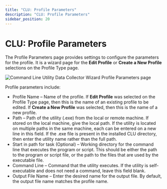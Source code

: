 ```yaml
---
title: "CLU: Profile Parameters"
description: "CLU: Profile Parameters"
sidebar_position: 20
---
```


# CLU: Profile Parameters

The Profile Parameters page provides settings to configure the parameters for the profile. It is a
wizard page for the **Edit Profile** or **Create a New Profile** selections on the Profile Type
page.

![Command Line Utility Data Collector Wizard Profile Parameters page](/images/accessanalyzer/12.0/admin/datacollector/commandlineutility/profileparameters.webp)

Profile parameters include:

- Profile Name – Name of the profile. If **Edit Profile** was selected on the Profile Type page,
  then this is the name of an existing profile to be edited. If **Create a New Profile** was
  selected, then this is the name of a new profile.
- Path – Path of the utility (.exe) from the local or remote machine. If stored on the local
  machine, give the local path. If the utility is located on multiple paths in the same machine,
  each can be entered on a new line in this field. If the .exe file is present in the installed CLU
  directory, then enter the utility name rather than the full path.
- Start in path for task (Optional) – Working directory for the command line that executes the
  program or script. This should be either the path to the program or script file, or the path to
  the files that are used by the executable file.
- Command Line – Command that the utility executes. If the utility is self-executable and does not
  need a command, leave this field blank.
- Output File Name – Enter the desired name for the output file. By default, the output file name
  matches the profile name.
